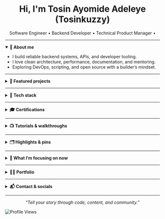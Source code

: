 <!-- Profile Header -->

<h1 align="center"> Hi, I'm Tosin Ayomide Adeleye (Tosinkuzzy)</h1>
<p align="center">
  Software Engineer • Backend Developer • Technical Product Manager •
</p>

---

<details open>
  <summary><b>🚀 About me</b></summary>

  - I build reliable backend systems, APIs, and developer tooling.
  - I love clean architecture, performance, documentation, and mentoring.
  - Exploring DevOps, scripting, and open source with a builder’s mindset.
</details>

---

<details>
  <summary><b>🌟 Featured projects</b></summary>

  - <a href="https://github.com/Tosinkuzzy/alx-low_level_programming"><b>alx-low_level_programming</b></a> — C journey: memory, pointers, recursion, bit ops, file I/O.
  - <a href="https://github.com/Tosinkuzzy/StickerPro"><b>StickerPro</b></a> — Shell-based sticker CLI: modular, scriptable, fast.
  - <a href="https://github.com/Tosinkuzzy/s-shell"><b>s-shell</b></a> — Custom shell in C: parsing, execution, memory management.
  - <a href="https://github.com/Tosinkuzzy/AirBnB_clone_v4"><b>AirBnB_clone_v4</b></a> — Python console + web: storage engine, API, frontend.
  - <a href="https://github.com/Tosinkuzzy/alx-backend-python"><b>alx-backend-python</b></a> — REST APIs, caching, pagination, data pipelines.
  - <a href="https://github.com/Tosinkuzzy/Shell-scripting_bash"><b>Shell-scripting_bash</b></a> — Bash automation tasks and tooling.
  - <a href="https://github.com/Tosinkuzzy/PCAP_31"><b>PCAP_31</b></a> — Python certification prep with structured exercises.
  - <a href="https://github.com/Tosinkuzzy/alx-system_engineering-devops"><b>alx-system_engineering-devops</b></a> — DevOps tasks with shell and systems.
</details>

---

<details>
  <summary><b>🧰 Tech stack</b></summary>

  - <b>Languages:</b> C, Python, JavaScript/TypeScript, Bash, SQL
  - <b>Backend:</b> Node.js/Express, Flask/FastAPI, REST, WebSockets
  - <b>Data:</b> PostgreSQL, MySQL, SQLite, Redis
  - <b>DevOps:</b> Linux, Docker, CI/CD, GitHub Actions
  - <b>Architecture:</b> Microservices, caching, queues, testing (unit/integration)
  - <b>Other:</b> API design, documentation, performance profiling
</details>

---

<details>
  <summary><b>🎓 Certifications</b></summary>

  - ALX Africa — Software Engineering (Foundations & Professional)
  - Microsoft Learn & LinkedIn — Career Essentials in Software Development
  - Cisco Networking Academy — English for IT
</details>

---

<details>
  <summary><b>📺 Tutorials & walkthroughs</b></summary>

  - Building a Shell from Scratch in C
  - DevOps & Bash Scripting for Beginners
  - REST API Design with Python
  - “Fix My Code” Challenge Walkthrough
  - AirBnB Clone Architecture Explained
  - C Programming Series (from alx_low_level_programming)
  - Watch more on YouTube: <a href="https://www.youtube.com/@tosinkuzzy">youtube.com/@tosinkuzzy</a>
</details>

---

<details>
  <summary><b>🗂️ Highlights & pins</b></summary>

  - Check pinned repositories below for active projects and learning tracks.
  - Open to collaboration on backend tools, CLIs, and API infrastructure.
</details>

---

<details>
  <summary><b>🧭 What I’m focusing on now</b></summary>

  - Hardening backend services for reliability and performance.
  - Automating workflows with Bash + CI/CD.
  - Teaching through hands-on examples and bite-sized guides.
</details>

---

<details>
  <summary><b>🧑‍💻 Portfolio</b></summary>

  - Case studies, blog posts, designs, and learning challenges:
    - <a href="https://sites.google.com/view/tosinkuzzydev">sites.google.com/view/tosinkuzzydev</a>
</details>

---

<details>
  <summary><b>📬 Contact & socials</b></summary>

  - LinkedIn: <a href="https://www.linkedin.com/in/tosinkuzzy">linkedin.com/in/tosinkuzzy</a>
  - GitHub: <a href="https://github.com/Tosinkuzzy">github.com/Tosinkuzzy</a>
  - YouTube: <a href="https://www.youtube.com/@tosinkuzzy">youtube.com/@tosinkuzzy</a>
  - TikTok: <a href="https://www.tiktok.com/@tosinkuzzy">tiktok.com/@tosinkuzzy</a>
   Facebook: <a href="https://web.facebook.com/ToSinKuZzyonLy/">web.facebook.com/ToSinKuZzyonLy</a>
  - Email: mailto:adeleye608@gmail.com
</details>

---

<p align="center"><i>“Tell your story through code, content, and community.”</i></p>

![Profile Views](https://komarev.com/ghpvc/?username=Tosinkuzzy&label=PROFILE+VIEWS)
